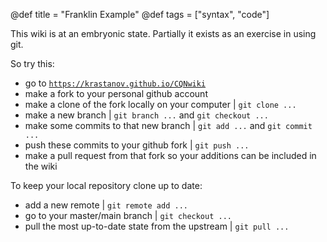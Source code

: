 @def title = "Franklin Example"
@def tags = ["syntax", "code"]

This wiki is at an embryonic state. Partially it exists as an exercise in using git.

So try this: 

- go to [`https://krastanov.github.io/CQNwiki`](https://krastanov.github.io/CQNwiki)
- make a fork to your personal github account
- make a clone of the fork locally on your computer | `git clone ...`
- make a new branch | `git branch ...` and `git checkout ...`
- make some commits to that new branch | `git add ...` and `git commit ...`
- push these commits to your github fork | `git push ...`
- make a pull request from that fork so your additions can be included in the wiki

To keep your local repository clone up to date:

- add a new remote | `git remote add ...`
- go to your master/main branch | `git checkout ...`
- pull the most up-to-date state from the upstream | `git pull ...`